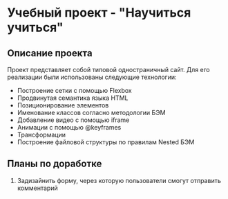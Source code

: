 # Учебный проект - "Научиться учиться"
## Описание проекта
Проект представляет собой типовой одностраничный сайт.
Для его реализации были использованы следующие технологии:
* Построение сетки с помощью Flexbox
* Продвинутая семантика языка HTML
* Позиционирование элементов
* Именование классов согласно методологии БЭМ
* Добавление видео с помощью iframe
* Анимации с помощью  @keyframes
* Трансформации
* Построение файловой структуры по правилам Nested БЭМ

## Планы по доработке

1. Задизайнить форму, через которую пользователи смогут отправить комментарий
